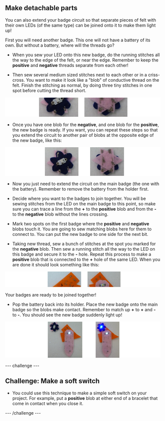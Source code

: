 ## Make detachable parts

You can also extend your badge circuit so that separate pieces of felt with their own LEDs (of the same type) can be joined onto it to make them light up! 

First you will need another badge. This one will not have a battery of its own. But without a battery, where will the threads go?

+ When you sew your LED onto this new badge, do the running stitches all the way to the edge of the felt, or near the edge. Remember to keep the **positive** and **negative** threads separate from each other!

+ Then sew several medium sized stitches next to each other or in a criss-cross. You want to make it look like a "blob" of conductive thread on the felt. Finish the stitching as normal, by doing three tiny stitches in one spot before cutting the thread short.

![](images/new_badge_blobs_front_back_80_650.png)

+ Once you have one blob for the **negative**, and one blob for the **positive**, the new badge is ready. If you want, you can repeat these steps so that you extend the circuit to another pair of blobs at the opposite edge of the new badge, like this:

![](images/new_badge_front_back_120_650.png)

+ Now you just need to extend the circuit on the main badge (the one with the battery). Remember to remove the battery from the holder first.
 
+ Decide where you want to the badges to join together. You will be sewing stitches from the LED on the main badge to this point, so make sure you can trace a line from the **+** to the **positive** blob and from the **-** to the **negative** blob without the lines crossing.

+ Mark two spots on the first badge where the **positive** and **negative** blobs touch it. You are going to sew matching blobs here for them to connect to. You can put the new badge to one side for the next bit.

+ Taking new thread, sew a bunch of stitches at the spot you marked for the **negative** blob. Then sew a running stitch all the way to the LED on this badge and secure it to the **-** hole. Repeat this process to make a **positive** blob that is connected to the **+** hole of the same LED. When you are done it should look something like this:

![](images/badge_ext_front_back_65_650.png)

Your badges are ready to be joined together! 

+ Pop the battery back into its holder. Place the new badge onto the main badge so the blobs make contact. Remember to match up **+** to **+** and **-** to **-**. You should see the new badge suddenly light up!

![](images/badge_extended_unlit_lit_150_650.png)

--- challenge ---
## Challenge: Make a soft switch

+ You could use this technique to make a simple soft switch on your project. For example, put a **positive** blob at either end of a bracelet that come in contact when you close it.

--- /challenge ---